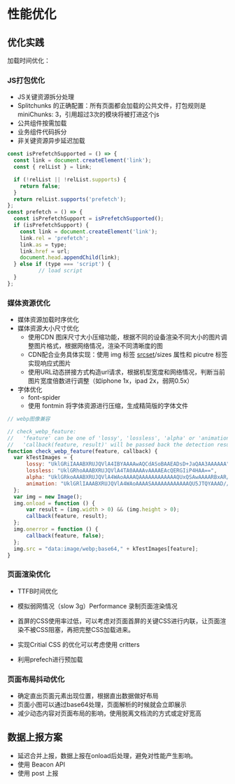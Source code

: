 # 性能优化

## 优化实践

加载时间优化：

### JS打包优化

- JS关键资源拆分处理
- Splitchunks 的正确配置：所有页面都会加载的公共文件，打包规则是 miniChunks: 3，引用超过3次的模块将被打进这个js
- 公共组件按需加载
- 业务组件代码拆分
- 非关键资源异步延迟加载

```js
const isPrefetchSupported = () => {
  const link = document.createElement('link');
  const { relList } = link;

  if (!relList || !relList.supports) {
    return false;
  }
  return relList.supports('prefetch');
};
const prefetch = () => {
  const isPrefetchSupport = isPrefetchSupported();
  if (isPrefetchSupport) {
    const link = document.createElement('link');
    link.rel = 'prefetch';
    link.as = type;
    link.href = url;
    document.head.appendChild(link);
  } else if (type === 'script') {
          // load script
  }
};

```

### 媒体资源优化

- 媒体资源加载时序优化
- 媒体资源大小尺寸优化
  - 使用CDN 图床尺寸大小压缩功能，根据不同的设备渲染不同大小的图片调整图片格式，根据网络情况，渲染不同清晰度的图
  - CDN配合业务具体实现：使用 img 标签 [srcset](https://developer.mozilla.org/en-US/docs/Web/API/HTMLImageElement/srcset)/sizes 属性和 picutre 标签实现响应式图片
  - 使用URL动态拼接方式构造url请求，根据机型宽度和网络情况，判断当前图片宽度倍数进行调整（如iphone 1x，ipad 2x，弱网0.5x）
- 字体优化
  - font-spider
  - 使用 fontmin 将字体资源进行压缩，生成精简版的字体文件

```js
// webp图像兼容

// check_webp_feature:
//   'feature' can be one of 'lossy', 'lossless', 'alpha' or 'animation'.
//   'callback(feature, result)' will be passed back the detection result (in an asynchronous way!)
function check_webp_feature(feature, callback) {
  var kTestImages = {
      lossy: "UklGRiIAAABXRUJQVlA4IBYAAAAwAQCdASoBAAEADsD+JaQAA3AAAAAA",
      lossless: "UklGRhoAAABXRUJQVlA4TA0AAAAvAAAAEAcQERGIiP4HAA==",
      alpha: "UklGRkoAAABXRUJQVlA4WAoAAAAQAAAAAAAAAAAAQUxQSAwAAAARBxAR/Q9ERP8DAABWUDggGAAAABQBAJ0BKgEAAQAAAP4AAA3AAP7mtQAAAA==",
      animation: "UklGRlIAAABXRUJQVlA4WAoAAAASAAAAAAAAAAAAQU5JTQYAAAD/////AABBTk1GJgAAAAAAAAAAAAAAAAAAAGQAAABWUDhMDQAAAC8AAAAQBxAREYiI/gcA"
  };
  var img = new Image();
  img.onload = function () {
      var result = (img.width > 0) && (img.height > 0);
      callback(feature, result);
  };
  img.onerror = function () {
      callback(feature, false);
  };
  img.src = "data:image/webp;base64," + kTestImages[feature];
}

```

### 页面渲染优化

- TTFB时间优化
- 模拟弱网情况（slow 3g）Performance 录制页面渲染情况
- 首屏的CSS使用率过低，可以考虑对页面首屏的关键CSS进行内联，让页面渲染不被CSS阻塞，再把完整CSS加载进来。
- 实现Critial CSS 的优化可以考虑使用 critters

- 利用prefech进行预加载

### 页面布局抖动优化

- 确定直出页面元素出现位置，根据直出数据做好布局
- 页面小图可以通过base64处理，页面解析的时候就会立即展示
- 减少动态内容对页面布局的影响，使用脱离文档流的方式或定好宽高

## 数据上报方案

- 延迟合并上报，数据上报在onload后处理，避免对性能产生影响。
- 使用 Beacon API
- 使用 post 上报
